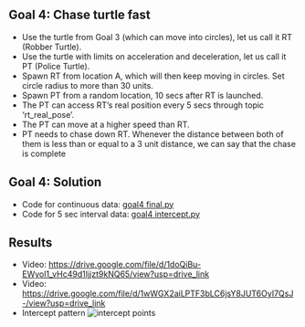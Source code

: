 ## Goal 4: Chase turtle fast
- Use the turtle from Goal 3 (which can move into circles), let us call it RT (Robber Turtle).
- Use the turtle with limits on acceleration and deceleration, let us call it PT (Police Turtle).
- Spawn RT from location A, which will then keep moving in circles. Set circle radius to more than 30 units.
- Spawn PT from a random location, 10 secs after RT is launched.
- The PT can access RT’s real position every 5 secs through topic ‘rt_real_pose’.
- The PT can move at a higher speed than RT.
- PT needs to chase down RT. Whenever the distance between both of them is less than or equal to a 3 unit distance, we can say that the chase is complete


## Goal 4: Solution
- Code for continuous data: [goal4 final.py](https://github.com/AshX3301/Ros2-Turtlesim/blob/main/code%20resub/goal%204/goal4final.py)
- Code for 5 sec interval data: [goal4 intercept.py](https://github.com/AshX3301/Ros2-Turtlesim/blob/main/code%20resub/goal%204/goal4%20intercept.py)

## Results
- Video: https://drive.google.com/file/d/1doQiBu-EWyol1_vHc49d1Ijjzt9kNQ65/view?usp=drive_link
- Video: https://drive.google.com/file/d/1wWGX2aiLPTF3bLC6jsY8JUT6OyI7QsJ-/view?usp=drive_link
- Intercept pattern
![intercept points](https://github.com/AshX3301/Ros2-Turtlesim/assets/70807797/afddbcde-cc4b-4e52-ab92-9f83dd23f099)
